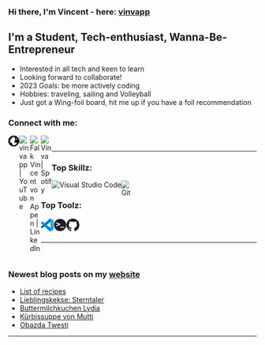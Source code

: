 ### Hi there, I'm Vincent - here: [vinvapp][website] 

## I'm a Student, Tech-enthusiast, Wanna-Be-Entrepreneur

- Interested in all tech and keen to learn
- Looking forward to collaborate!
- 2023 Goals: be more actively coding
- Hobbies: traveling, sailing and Volleyball
- Just got a Wing-foil board, hit me up if you have a foil recommendation  

### Connect with me:

[<img align="left" alt="vinvapp.github.io" width="22px" src="https://raw.githubusercontent.com/iconic/open-iconic/master/svg/globe.svg" />][website]
[<img align="left" alt="vinvapp | YouTube" width="22px" src="https://cdn.jsdelivr.net/npm/simple-icons@v3/icons/youtube.svg" target="_blank" />][youtube]
[<img align="left" alt="Falk Vincent von Appen | LinkedIn" width="22px" src="https://cdn.jsdelivr.net/npm/simple-icons@v3/icons/linkedin.svg" />][linkedin]
[<img align="left" alt="Vinva | Spotify" width="22px" src="https://cdn.jsdelivr.net/npm/simple-icons@v3/icons/spotify.svg" />][spotify]

<!-- THis is interesting to test at some point:)-->
<!-- https://www.stefanjudis.com/notes/how-to-define-dark-light-mode-images-in-github-markdown/)-->
<!--![spotify]("https://cdn.jsdelivr.net/npm/simple-icons@v3/icons/spotify.svg"#gh-dark-mode-only)-->
<!--[<img align="left" alt="Vincent von Appen | Instagram" width="22px" src="https://cdn.jsdelivr.net/npm/simple-icons@v3/icons/instagram.svg" />][instagram]  -->
<!--[<img align="left" alt="vincent.vonapp | Facebook" width="22px" src="https://cdn.jsdelivr.net/npm/simple-icons@v3/icons/facebook.svg" />][facebook] -->

<br />

---

### Top Skillz:

[<img align="left" alt="Visual Studio Code" height="26px" src="https://www.python.org/static/community_logos/python-logo-generic.svg" />][linkedin]
[<img align="left" alt="Git" width="26px" src="https://git-scm.com/images/logos/downloads/Git-Icon-1788C.png" />][linkedin]


<br />

### Top Toolz:

[<img align="left" alt="Visual Studio Code" width="26px" src="https://raw.githubusercontent.com/github/explore/80688e429a7d4ef2fca1e82350fe8e3517d3494d/topics/visual-studio-code/visual-studio-code.png" />][linkedin]
[<img align="left" alt="Terminal" width="26px" src="https://raw.githubusercontent.com/github/explore/80688e429a7d4ef2fca1e82350fe8e3517d3494d/topics/terminal/terminal.png" />][linkedin]
[<img align="left" alt="GitHub" width="26px" src="https://raw.githubusercontent.com/github/explore/78df643247d429f6cc873026c0622819ad797942/topics/github/github.png" />][linkedin]

<br />
<br />

---

<br />

### Newest blog posts on my [website][website]


<!-- BLOG-POST-LIST:START -->
- [List of recipes](https://vinvapp.github.io/recipe/3000/03/01/List_of_recipes.html)
- [Lieblingskekse: Sterntaler](https://vinvapp.github.io/recipe/2023/12/12/Lieblingskekse.html)
- [Buttermilchkuchen Lydia](https://vinvapp.github.io/recipe/2023/11/04/Buttermilchkuchen-Lydia.html)
- [Kürbissuppe von Mutti](https://vinvapp.github.io/recipe/2023/11/02/K%C3%BCrbissuppe-Mutti.html)
- [Obazda Twesti](https://vinvapp.github.io/recipe/2023/11/02/Obazda-Twesti.html)
<!-- BLOG-POST-LIST:END -->


---



<!-- Internal links -->
[website]: https://vinvapp.github.io/
[youtube]: https://www.youtube.com/channel/UCZqW9Q3okXu4g8jmCrO52mg
[gorpoductions]: https://www.youtube.com/user/GoProductionsHH
[instagram]: https://instagram.com/vincentvonappen/
[linkedin]: https://www.linkedin.com/in/falk-vincent-von-appen/
[spotify]: https://open.spotify.com/user/qrbpgaw7yhw7hdet90c8i9q19?si=32d4f6aea77c4b90
[facebook]: https://www.facebook.com/vincent.vonapp

<!-- Sources -->
[inspiration]: https://raw.githubusercontent.com/codeSTACKr/codeSTACKr/
[workflow]: https://github.com/gautamkrishnar/blog-post-workflow

